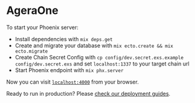 # AgeraOne

To start your Phoenix server:

- Install dependencies with `mix deps.get`
- Create and migrate your database with `mix ecto.create && mix ecto.migrate`
- Create Chain Secret Config with `cp config/dev.secret.exs.example config/dev.secret.exs` and set `localhost:1337` to your target chain url
- Start Phoenix endpoint with `mix phx.server`

Now you can visit [`localhost:4000`](http://localhost:4000) from your browser.

Ready to run in production? Please [check our deployment guides](http://www.phoenixframework.org/docs/deployment).
